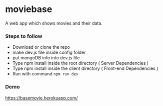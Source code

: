 # moviebase
A web app which shows movies and their data.

### Steps to follow
* Download or clone the repo
* make dev.js file inside config folder
* put mongoDB info into dev.js file
* Type npm install inside the root directory ( Server Dependencies )
* Type npm install inside the client directory ( Front-end Dependencies )
* Run with command `npm run dev`


### Demo

https://basemovie.herokuapp.com/
